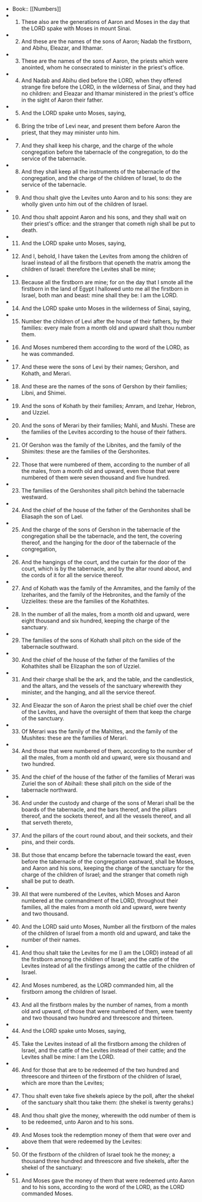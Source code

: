- Book:: [[Numbers]]
- 1. These also are the generations of Aaron and Moses in the day that the LORD spake with Moses in mount Sinai.
- 2. And these are the names of the sons of Aaron; Nadab the firstborn, and Abihu, Eleazar, and Ithamar.
- 3. These are the names of the sons of Aaron, the priests which were anointed, whom he consecrated to minister in the priest's office.
- 4. And Nadab and Abihu died before the LORD, when they offered strange fire before the LORD, in the wilderness of Sinai, and they had no children: and Eleazar and Ithamar ministered in the priest's office in the sight of Aaron their father.
- 5. And the LORD spake unto Moses, saying,
- 6. Bring the tribe of Levi near, and present them before Aaron the priest, that they may minister unto him.
- 7. And they shall keep his charge, and the charge of the whole congregation before the tabernacle of the congregation, to do the service of the tabernacle.
- 8. And they shall keep all the instruments of the tabernacle of the congregation, and the charge of the children of Israel, to do the service of the tabernacle.
- 9. And thou shalt give the Levites unto Aaron and to his sons: they are wholly given unto him out of the children of Israel.
- 10. And thou shalt appoint Aaron and his sons, and they shall wait on their priest's office: and the stranger that cometh nigh shall be put to death.
- 11. And the LORD spake unto Moses, saying,
- 12. And I, behold, I have taken the Levites from among the children of Israel instead of all the firstborn that openeth the matrix among the children of Israel: therefore the Levites shall be mine;
- 13. Because all the firstborn are mine; for on the day that I smote all the firstborn in the land of Egypt I hallowed unto me all the firstborn in Israel, both man and beast: mine shall they be: I am the LORD.
- 14. And the LORD spake unto Moses in the wilderness of Sinai, saying,
- 15. Number the children of Levi after the house of their fathers, by their families: every male from a month old and upward shalt thou number them.
- 16. And Moses numbered them according to the word of the LORD, as he was commanded.
- 17. And these were the sons of Levi by their names; Gershon, and Kohath, and Merari.
- 18. And these are the names of the sons of Gershon by their families; Libni, and Shimei.
- 19. And the sons of Kohath by their families; Amram, and Izehar, Hebron, and Uzziel.
- 20. And the sons of Merari by their families; Mahli, and Mushi. These are the families of the Levites according to the house of their fathers.
- 21. Of Gershon was the family of the Libnites, and the family of the Shimites: these are the families of the Gershonites.
- 22. Those that were numbered of them, according to the number of all the males, from a month old and upward, even those that were numbered of them were seven thousand and five hundred.
- 23. The families of the Gershonites shall pitch behind the tabernacle westward.
- 24. And the chief of the house of the father of the Gershonites shall be Eliasaph the son of Lael.
- 25. And the charge of the sons of Gershon in the tabernacle of the congregation shall be the tabernacle, and the tent, the covering thereof, and the hanging for the door of the tabernacle of the congregation,
- 26. And the hangings of the court, and the curtain for the door of the court, which is by the tabernacle, and by the altar round about, and the cords of it for all the service thereof.
- 27. And of Kohath was the family of the Amramites, and the family of the Izeharites, and the family of the Hebronites, and the family of the Uzzielites: these are the families of the Kohathites.
- 28. In the number of all the males, from a month old and upward, were eight thousand and six hundred, keeping the charge of the sanctuary.
- 29. The families of the sons of Kohath shall pitch on the side of the tabernacle southward.
- 30. And the chief of the house of the father of the families of the Kohathites shall be Elizaphan the son of Uzziel.
- 31. And their charge shall be the ark, and the table, and the candlestick, and the altars, and the vessels of the sanctuary wherewith they minister, and the hanging, and all the service thereof.
- 32. And Eleazar the son of Aaron the priest shall be chief over the chief of the Levites, and have the oversight of them that keep the charge of the sanctuary.
- 33. Of Merari was the family of the Mahlites, and the family of the Mushites: these are the families of Merari.
- 34. And those that were numbered of them, according to the number of all the males, from a month old and upward, were six thousand and two hundred.
- 35. And the chief of the house of the father of the families of Merari was Zuriel the son of Abihail: these shall pitch on the side of the tabernacle northward.
- 36. And under the custody and charge of the sons of Merari shall be the boards of the tabernacle, and the bars thereof, and the pillars thereof, and the sockets thereof, and all the vessels thereof, and all that serveth thereto,
- 37. And the pillars of the court round about, and their sockets, and their pins, and their cords.
- 38. But those that encamp before the tabernacle toward the east, even before the tabernacle of the congregation eastward, shall be Moses, and Aaron and his sons, keeping the charge of the sanctuary for the charge of the children of Israel; and the stranger that cometh nigh shall be put to death.
- 39. All that were numbered of the Levites, which Moses and Aaron numbered at the commandment of the LORD, throughout their families, all the males from a month old and upward, were twenty and two thousand.
- 40. And the LORD said unto Moses, Number all the firstborn of the males of the children of Israel from a month old and upward, and take the number of their names.
- 41. And thou shalt take the Levites for me (I am the LORD) instead of all the firstborn among the children of Israel; and the cattle of the Levites instead of all the firstlings among the cattle of the children of Israel.
- 42. And Moses numbered, as the LORD commanded him, all the firstborn among the children of Israel.
- 43. And all the firstborn males by the number of names, from a month old and upward, of those that were numbered of them, were twenty and two thousand two hundred and threescore and thirteen.
- 44. And the LORD spake unto Moses, saying,
- 45. Take the Levites instead of all the firstborn among the children of Israel, and the cattle of the Levites instead of their cattle; and the Levites shall be mine: I am the LORD.
- 46. And for those that are to be redeemed of the two hundred and threescore and thirteen of the firstborn of the children of Israel, which are more than the Levites;
- 47. Thou shalt even take five shekels apiece by the poll, after the shekel of the sanctuary shalt thou take them: (the shekel is twenty gerahs:)
- 48. And thou shalt give the money, wherewith the odd number of them is to be redeemed, unto Aaron and to his sons.
- 49. And Moses took the redemption money of them that were over and above them that were redeemed by the Levites:
- 50. Of the firstborn of the children of Israel took he the money; a thousand three hundred and threescore and five shekels, after the shekel of the sanctuary:
- 51. And Moses gave the money of them that were redeemed unto Aaron and to his sons, according to the word of the LORD, as the LORD commanded Moses.

